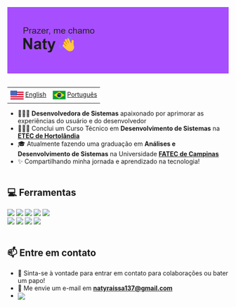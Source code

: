 ![](banner_br.png)
<!-- https://reheader.glitch.me/home -->
<table align="left">
 <tr><td><img src="united-states-of-america.png" height="30" align="center"><a> </a><a href="https://github.com/NataliaRozario">English</a></td><td><img src="flag_br.png" height="30" align="center"><a> </a><a href="README_pt.md">Português</a></td></tr>
</table><br/><br/><br/>
<!-- hand hi 
<img src="https://user-images.githubusercontent.com/1303154/88677602-1635ba80-d120-11ea-84d8-d263ba5fc3c0.gif" width="32px" alt="hi"> -->

- 👩🏻‍💻 **Desenvolvedora de Sistemas** apaixonado por aprimorar as experiências do usuário e do desenvolvedor<br/>
- 👩🏻‍🎓 Conclui um Curso Técnico em **Desenvolvimento de Sistemas** na [**ETEC de Hortolândia**](https://etechortolandia.cps.sp.gov.br/)<br/>
- 🎓 Atualmente fazendo uma graduação em **Análises e Desenvolvimento de Sistemas** na Universidade [**FATEC de Campinas**](https://fateccampinas.com.br/site/)
- ✨ Compartilhando minha jornada e aprendizado na tecnologia!
<br/><br/>

## 💻 Ferramentas
<!--
<img height="30" width="40" src="https://cdn.jsdelivr.net/gh/devicons/devicon@latest/icons/c/c-original.svg" /><img height="30" width="40" src="https://cdn.jsdelivr.net/gh/devicons/devicon@latest/icons/cplusplus/cplusplus-original.svg" /><img height="30" width="40" src="https://cdn.jsdelivr.net/gh/devicons/devicon@latest/icons/csharp/csharp-original.svg" /><img height="30" width="40" src="https://cdn.jsdelivr.net/gh/devicons/devicon@latest/icons/html5/html5-original.svg" /><img height="30" width="40" src="https://cdn.jsdelivr.net/gh/devicons/devicon@latest/icons/css3/css3-original.svg" /><img height="30" width="40" src="https://cdn.jsdelivr.net/gh/devicons/devicon@latest/icons/javascript/javascript-plain.svg" /><img height="30" width="40" src="https://cdn.jsdelivr.net/gh/devicons/devicon@latest/icons/illustrator/illustrator-line.svg" /><img height="30" width="40" src="https://cdn.jsdelivr.net/gh/devicons/devicon@latest/icons/mysql/mysql-original.svg" /><img height="30" width="40" src="https://cdn.jsdelivr.net/gh/devicons/devicon@latest/icons/arduino/arduino-original-wordmark.svg" /><img height="30" width="40" src="https://cdn.jsdelivr.net/gh/devicons/devicon@latest/icons/figma/figma-original.svg" /><img height="30" width="40" src="https://cdn.jsdelivr.net/gh/devicons/devicon@latest/icons/notion/notion-original.svg" /> -->

<img src="https://ziadoua.github.io/m3-Markdown-Badges/badges/C/c2.svg"> <img src="https://ziadoua.github.io/m3-Markdown-Badges/badges/C++/c++2.svg"> 
<img src="https://ziadoua.github.io/m3-Markdown-Badges/badges/HTML/html2.svg">
<img src="https://ziadoua.github.io/m3-Markdown-Badges/badges/CSS/css2.svg">
<img src="https://ziadoua.github.io/m3-Markdown-Badges/badges/Javascript/javascript2.svg"><br/>
<img src="https://ziadoua.github.io/m3-Markdown-Badges/badges/Illustrator/illustrator2.svg">
<img src="https://ziadoua.github.io/m3-Markdown-Badges/badges/MySQL/mysql2.svg">
<img src="https://ziadoua.github.io/m3-Markdown-Badges/badges/Figma/figma2.svg">
<img src="https://ziadoua.github.io/m3-Markdown-Badges/badges/Notion/notion3.svg">
<br/><br/>

## 📫 Entre em contato
<!-- [![Linkedin Badge](https://img.shields.io/badge/-LinkedIn-blue?style=flat-square&logo=Linkedin&logoColor=white&link=https://www.linkedin.com/in/natalia-rozario/)](https://www.linkedin.com/in/natalia-rozario/) -->
- 💬 Sinta-se à vontade para entrar em contato para colaborações ou bater um papo!<br/>
- 📧 Me envie um e-mail em **natyraissa137@gmail.com**
- <a href="https://www.linkedin.com/in/nataliarozario"> <img height="20" align="center" src="https://ziadoua.github.io/m3-Markdown-Badges/badges/LinkedIn/linkedin1.svg"> <a/>

<!-- 🔗 [**LinkedIn**](https://www.linkedin.com/in/nataliarozario) -->
<br/>
<!--
## 🟣 Estatísticas do GitHub
![](https://github-readme-stats.vercel.app/api/top-langs/?username=NataliaRozario&theme=tokyonight&hide_border=false&include_all_commits=true&count_private=true&layout=compact)
<!-- https://forthebadge.com -->

<!-- Github stats from https://github.com/anuraghazra/github-readme-stats
![Natalia's GitHub stats](https://github-readme-stats.vercel.app/api?username=NataliaRozario&show_icons=true&theme=tokyonight) -->
<!-- visit count
[![](https://visitcount.itsvg.in/api?id=NataliaRozario&icon=3&color=6)](https://visitcount.itsvg.in) -->
<!-- Proudly created with GPRM ( https://gprm.itsvg.in ) -->
<!--
<table align="right">
 <tr><td><img src="united-states-of-america.png" height="30" align="center"><a> </a><a href="https://github.com/NataliaRozario">English</a></td><td><img src="flag_br.png" height="30" align="center"><a> </a><a href="README_pt.md">Português</a></td></tr>
</table>
-->
